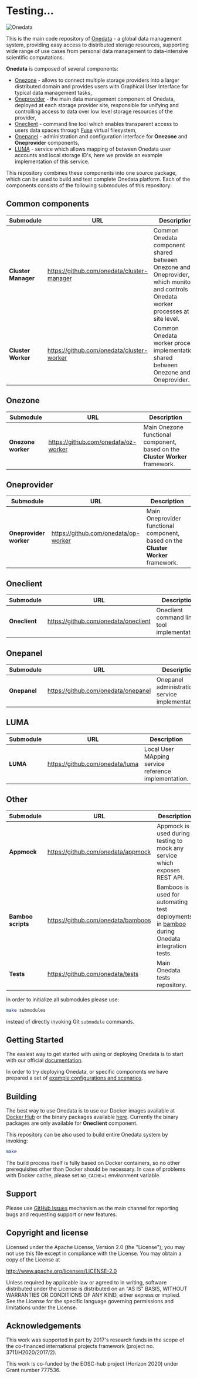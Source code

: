 # Testing...

![Onedata](resources/logo.png)

This is the main code repository of [Onedata](http://onedata.org) - a global data management system, providing easy access to distributed storage resources, supporting wide range of use cases from personal data management to data-intensive scientific computations.

**Onedata** is composed of several components:

  * [Onezone](https://onedata.org/docs/doc/administering_onedata/onezone_overview.html) - allows to connect multiple storage providers into a larger distributed domain and provides users with Graphical User Interface for typical data management tasks,
  * [Oneprovider](https://onedata.org/docs/doc/administering_onedata/provider_overview.html) - the main data management component of Onedata, deployed at each storage provider site, responsible for unifying and controlling access to data over low level storage resources of the provider,
  * [Oneclient](https://onedata.org/docs/doc/using_onedata/oneclient.html) - command line tool which enables transparent access to users data spaces through [Fuse](https://github.com/libfuse/libfuse) virtual filesystem,
  * [Onepanel](https://onedata.org/docs/doc/administering_onedata/onepanel_overview.html) - administration and configuration interface for **Onezone** and **Oneprovider** components,
  * [LUMA](https://onedata.org/docs/doc/administering_onedata/luma.html) - service which allows mapping of between Onedata user accounts and local storage ID's, here we provide an example implementation of this service.

This repository combines these components into one source package, which can be used to build and test complete Onedata platform. Each of the components consists of the following submodules of this repository:

## Common components

| Submodule | URL      | Description |
|----------------------|---------------------|-------------------------|
| **Cluster Manager** | https://github.com/onedata/cluster-manager | Common Onedata component shared between Onezone and Oneprovider, which monitors and controls Onedata worker processes at site level. |
| **Cluster Worker** | https://github.com/onedata/cluster-worker | Common Onedata worker process implementation, shared between Onezone and Oneprovider. |

## Onezone

| Submodule | URL      | Description |
|-----------|----------|--------------|
| **Onezone worker** | https://github.com/onedata/oz-worker | Main Onezone functional component, based on the **Cluster Worker** framework. |

## Oneprovider

| Submodule | URL      | Description |
|-----------|----------|--------------|
| **Oneprovider worker** | https://github.com/onedata/op-worker | Main Oneprovider functional component, based on the **Cluster Worker** framework. |

## Oneclient

| Submodule | URL      | Description |
|-----------|----------|--------------|
| **Oneclient** | https://github.com/onedata/oneclient | Oneclient command line tool implementation. |

## Onepanel

| Submodule | URL      | Description |
|-----------|----------|--------------|
| **Onepanel** | https://github.com/onedata/onepanel | Onepanel administration service implementation. |

## LUMA

| Submodule | URL      | Description |
|-----------|----------|--------------|
| **LUMA** | https://github.com/onedata/luma | Local User MApping service reference implementation. |

## Other

| Submodule | URL      | Description |
|-----------|----------|--------------|
| **Appmock** | https://github.com/onedata/appmock |  Appmock is used during testing to mock any service which exposes REST API. |
| **Bamboo scripts** | https://github.com/onedata/bamboos | Bamboos is used for automating test deployments in [bamboo](https://www.atlassian.com/software/bamboo) during Onedata integration tests. |
| **Tests** | https://github.com/onedata/tests | Main Onedata tests repository. |

In order to initialize all submodules please use:
```bash
make submodules
```
instead of directly invoking Git `submodule` commands.

## Getting Started

The easiest way to get started with using or deploying Onedata is to start with our official [documentation](https://onedata.org/#/home/documentation/stable/index.html).

In order to try deploying Onedata, or specific components we have prepared a set of [example configurations and scenarios](https://github.com/onedata/getting-started).

## Building

The best way to use Onedata is to use our Docker images available at [Docker Hub](https://hub.docker.com/u/onedata/) or the binary packages available [here](https://get.onedata.org/). Currently the binary packages are only available for **Oneclient** component.

This repository can be also used to build entire Onedata system by invoking:

```bash
make
```

The build process itself is fully based on Docker containers, so no other prerequisites other than Docker should be necessary. In case of problems with Docker cache, please set `NO_CACHE=1` environment variable.

## Support

Please use [GitHub issues](https://github.com/onedata/onedata/issues) mechanism as the main channel for reporting bugs and requesting support or new features.

## Copyright and license

Licensed under the Apache License, Version 2.0 (the "License");
you may not use this file except in compliance with the License.
You may obtain a copy of the License at

http://www.apache.org/licenses/LICENSE-2.0

Unless required by applicable law or agreed to in writing, software
distributed under the License is distributed on an "AS IS" BASIS,
WITHOUT WARRANTIES OR CONDITIONS OF ANY KIND, either express or implied.
See the License for the specific language governing permissions and
limitations under the License.

## Acknowledgements
This work was supported in part by 2017's research funds in the scope of the co-financed international projects framework (project no. 3711/H2020/2017/2).

This work is co-funded by the EOSC-hub project (Horizon 2020) under Grant number 777536.
